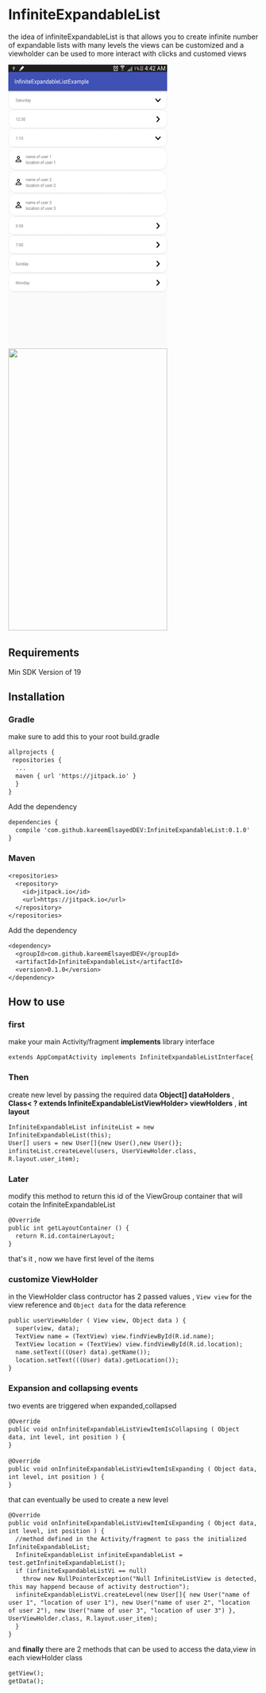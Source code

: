# InfiniteExpandableList
the idea of infiniteExpandableList is that allows you to create infinite number of expandable lists with many levels
the views can be customized and a viewholder can be used to more interact with clicks and customed views

<img src="https://github.com/kareemElsayedDEV/InfiniteExpandableList/blob/master/Screenshot_2017-07-01-04-42-37.png" width="320" height="568" />
<img src="https://media.giphy.com/media/kjFmsXNUyX8Zi/giphy.gif" width="320" height="568" />

## Requirements
Min SDK Version of 19

## Installation

### Gradle
make sure to add this to your root build.gradle
```
allprojects {
 repositories {
  ...
  maven { url 'https://jitpack.io' }
  }
}
```
Add the dependency
```
dependencies {
  compile 'com.github.kareemElsayedDEV:InfiniteExpandableList:0.1.0'
}
```

### Maven
```
<repositories>
  <repository>
    <id>jitpack.io</id>
    <url>https://jitpack.io</url>
  </repository>
</repositories>
```
Add the dependency
```
<dependency>
  <groupId>com.github.kareemElsayedDEV</groupId>
  <artifactId>InfiniteExpandableList</artifactId>
  <version>0.1.0</version>
</dependency>
```
## How to use
### first
make your main Activity/fragment <strong>implements</strong> library interface
```
extends AppCompatActivity implements InfiniteExpandableListInterface{
```
### Then
create new level by passing the required data
<strong>Object[] dataHolders</strong> , <strong>Class< ? extends InfiniteExpandableListViewHolder> viewHolders</strong> , <strong>int layout</strong>
```
InfiniteExpandableList infiniteList = new InfiniteExpandableList(this);
User[] users = new User[]{new User(),new User()};
infiniteList.createLevel(users, UserViewHolder.class, R.layout.user_item);
```
### Later
modify this method to return this id of the ViewGroup container that will cotain the InfiniteExpandableList
```
@Override
public int getLayoutContainer () {
  return R.id.containerLayout;
}
  ```
that's it , now we have first level of the items
  <h3>customize ViewHolder</h3>
  
  in the ViewHolder class contructor has 2 passed values , ```View view``` for the view reference and  ```Object data``` for the data reference 
```  
public userViewHolder ( View view, Object data ) {
  super(view, data);
  TextView name = (TextView) view.findViewById(R.id.name);
  TextView location = (TextView) view.findViewById(R.id.location);
  name.setText(((User) data).getName());
  location.setText(((User) data).getLocation());
}
```
  
  <h3>Expansion and collapsing events</h3>
  two events are triggered when expanded,collapsed
  
```
@Override
public void onInfiniteExpandableListViewItemIsCollapsing ( Object data, int level, int position ) {
}

@Override
public void onInfiniteExpandableListViewItemIsExpanding ( Object data, int level, int position ) {
}
```
that can eventually be used to create a new level

```
@Override
public void onInfiniteExpandableListViewItemIsExpanding ( Object data, int level, int position ) {
  //method defined in the Activity/fragment to pass the initialized InfiniteExpandableList;
  InfiniteExpandableList infiniteExpandableList = test.getInfiniteExpandableList();
  if (infiniteExpandableListVi == null)
    throw new NullPointerException("Null InfiniteListView is detected, this may happend because of activity destruction");
  infiniteExpandableListVi.createLevel(new User[]{ new User("name of user 1", "location of user 1"), new User("name of user 2", "location of user 2"), new User("name of user 3", "location of user 3") }, UserViewHolder.class, R.layout.user_item);
  }
}
```
and <strong>finally</strong>
there are 2 methods that can be used to access the data,view in each viewHolder class

```
getView();
getData();
```
